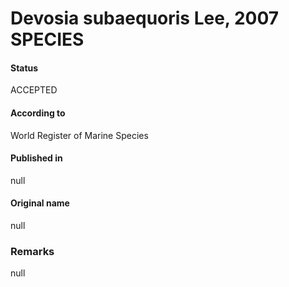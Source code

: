 Devosia subaequoris Lee, 2007 SPECIES
=======

#### Status
ACCEPTED

#### According to
World Register of Marine Species

#### Published in
null

#### Original name
null

### Remarks
null